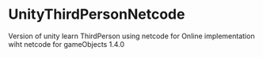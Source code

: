 # UnityThirdPersonNetcode

Version of unity learn ThirdPerson using netcode for Online implementation wiht netcode for gameObjects 1.4.0
